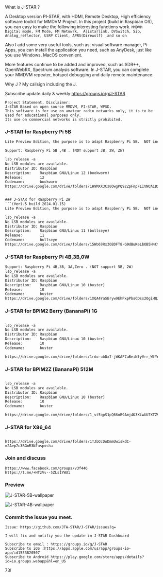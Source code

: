 What is J-STAR ?

A Desktop version PI-STAR, with HDMI, Remote Desktop, High efficiency software toolkit for MMDVM Project. In this project (build in Raspbian OS), you can easy to make the following interesting functions work.
`MMDVM Digital mode, FM Mode, FM Netowrk,  Alistarlink, DVSwitch, Sip, Analog_reflector, USRP Client, APRS(Direwolf) ,and so on`

Also I add some very useful tools, such as: visual software manager, Pi-Apps, you can install the application you need, such as AnyDesk, just like you use Windows, MacOS convenient.

More features continue to be added and improved, such as SDR++, OpenWebRX, Spectrum analysis software. In J-STAR, you can complete your MMDVM repeater, hotspot debugging and daily remote maintenance.

Why J ? My callsign including the J.

Subscribe update daily & weekly https://groups.io/g/J-STAR

```
Project Statement, Disclaimer:
J-STAR Based on open source MMDVM, PI-STAR, WPSD. 
This software is for use on amateur radio networks only, it is to be used for educational purposes only.
Its use on commercial networks is strictly prohibited.
```

### J-STAR for Raspberry Pi 5B 
```(Ver1.5 build 2024.01.15)
Lite Preview Edition, the purpose is to adapt Raspberry Pi 5B.  NOT including  Alistarlink, DVSwitch, Sip, Analog_reflector, USRP Client, APRS(Direwolf)

Support: Raspberry Pi 5B ,4B . (NOT support 3B, 2W, ZW) 

lsb_release -a
No LSB modules are available.
Distributor ID: Raspbian
Description:    Raspbian GNU/Linux 12 (bookworm)
Release:        12
Codename:       bookworm
https://drive.google.com/drive/folders/1H9MXX3Cz0OwgPQ92ZpFnpFLIVNOA1DzP?usp=sharing```


### J-STAR for Raspberry Pi 2W
```(Ver1.5 build 2024.01.15)
Lite Preview Edition, the purpose is to adapt Raspberry Pi 5B.  NOT including Alistarlink, DVSwitch, Sip, Analog_reflector, USRP Client, APRS(Direwolf)

lsb_release -a
No LSB modules are available.
Distributor ID: Raspbian
Description:    Raspbian GNU/Linux 11 (bullseye)
Release:        11
Codename:       bullseye
https://drive.google.com/drive/folders/15Wb69Rx3OBDFT8-G9dBuKeLbOB5H4Ctq?usp=sharing
```

### J-STAR for Raspberry Pi 4B,3B,0W 
```(Ver2.3 build 2024.01.15)
Support: Raspberry Pi 4B,3B, 3A,Zero . (NOT support 5B, 2W) 
lsb_release -a
No LSB modules are available.
Distributor ID: Raspbian
Description:    Raspbian GNU/Linux 10 (buster)
Release:        10
Codename:       buster
https://drive.google.com/drive/folders/1XQA4YaSBryw9EhPxpPbsCDsx2OgiHQJe?usp=sharing
```

### J-STAR for BPiM2 Berry (BananaPi) 1G 
```(Ver2.3 build 2024.01.18)

lsb_release -a
No LSB modules are available.
Distributor ID: Raspbian
Description:    Raspbian GNU/Linux 10 (buster)
Release:        10
Codename:       buster

https://drive.google.com/drive/folders/1rdo-ubDx7-jWKAF7aBeiNfyVrr_WfYeD?usp=sharing
```

### J-STAR for BPiM2Z  (BananaPi) 512M 
```(Ver2.3 build 2024.01.18)

lsb_release -a
No LSB modules are available.
Distributor ID: Raspbian
Description:    Raspbian GNU/Linux 10 (buster)
Release:        10
Codename:       buster

https://drive.google.com/drive/folders/1_vt5qpS1pQ66oB9Amj4K3XLwUU7XTZ9u?usp=sharing
```

### J-STAR for X86_64 
```(V1 Offline , V2.2 coming soon)

https://drive.google.com/drive/folders/1TJbOcDoDmmUwiskdC-m2Aep7c3BGnR3N?usp=sha
```

### Join and discuss
```
https://www.facebook.com/groups/v3f446
https://t.me/+HTzVv--5ZLs1YWU1
```

### Preview

![J-STAR-5B-wallpaper](https://github.com/JTA-STAR/J-STAR/assets/22002824/6c2848e3-2358-4f58-8617-b389dabaae58)

![J-STAR-4B-wallpaper](https://github.com/JTA-STAR/J-STAR/assets/22002824/40460f2e-4fb0-434e-bbbf-dcecc4fee71b)

### Commit the issue you meet.
```
Issue: https://github.com/JTA-STAR/J-STAR/issues?q=

I will fix and notifiy you the update in J-STAR Dashboard

Subscribe to email : https://groups.io/g/J-STAR
Subscribe to iOS :https://apps.apple.com/us/app/groups-io-app/id1553820507
Subscribe to Android https://play.google.com/store/apps/details?id=io.groups.webapp&hl=en_US
```

73!

